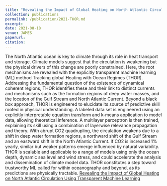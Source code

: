 ```yaml
---
title: "Revealing the Impact of Global Heating on North Atlantic Circulation Using Transparent Machine Learning"
collection: publications
permalink: /publication/2021-THOR.md
excerpt:
date: 2021-08-18
venue: JAMES
paperurl:
citation:
---
```


The North Atlantic ocean is key to climate through its role in heat transport and storage. Climate models suggest that the circulation is weakening but the physical drivers of this change are poorly constrained. Here, the root mechanisms are revealed with the explicitly transparent machine learning (ML) method Tracking global Heating with Ocean Regimes (THOR). Addressing the fundamental question of the existence of dynamical coherent regions, THOR identifies these and their link to distinct currents and mechanisms such as the formation regions of deep water masses, and the location of the Gulf Stream and North Atlantic Current. Beyond a black box approach, THOR is engineered to elucidate its source of predictive skill rooted in physical understanding. A labeled data set is engineered using an explicitly interpretable equation transform and k-means application to model data, allowing theoretical inference. A multilayer perceptron is then trained, explaining its skill using a combination of layerwise relevance propagation and theory. With abrupt CO2 quadrupling, the circulation weakens due to a shift in deep water formation regions, a northward shift of the Gulf Stream and an eastward shift in the North Atlantic Current. If CO2 is increased 1% yearly, similar but weaker patterns emerge influenced by natural variability. THOR is scalable and applicable to a range of models using only the ocean depth, dynamic sea level and wind stress, and could accelerate the analysis and dissemination of climate model data. THOR constitutes a step toward trustworthy ML called for within oceanography and beyond, as its predictions are physically tractable.
[Revealing the Impact of Global Heating on North Atlantic Circulation Using Transparent Machine Learning](https://agupubs.onlinelibrary.wiley.com/doi/full/10.1029/2021MS002496)
